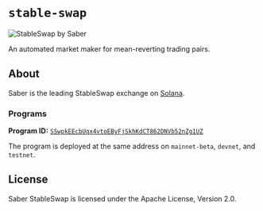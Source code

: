# `stable-swap`

![StableSwap by Saber](https://raw.githubusercontent.com/saber-hq/stable-swap/master/assets/banner.png)

An automated market maker for mean-reverting trading pairs.

## About

Saber is the leading StableSwap exchange on [Solana](https://solana.com/https://solana.com/).

### Programs

**Program ID:** [`SSwpkEEcbUqx4vtoEByFjSkhKdCT862DNVb52nZg1UZ`](https://explorer.solana.com/address/SSwpkEEcbUqx4vtoEByFjSkhKdCT862DNVb52nZg1UZ)

The program is deployed at the same address on `mainnet-beta`, `devnet`, and `testnet`.

## License

Saber StableSwap is licensed under the Apache License, Version 2.0.
